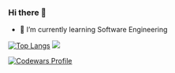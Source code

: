 ### Hi there 👋
- 🌱 I’m currently learning Software Engineering

[![Top Langs](http://github-profile-summary-cards.vercel.app/api/cards/most-commit-language?username=JohnMeyerhoff&theme=github_dark&hide=html,&hide_border=true&title_color=5391FE&text_color=555)](https://github.com/JohnMeyerhoff?tab=repositories)
![](http://github-profile-summary-cards.vercel.app/api/cards/stats?username=JohnMeyerhoff&theme=github_dark)

[![Codewars Profile](https://www.codewars.com/users/JohnMeyerhoff/badges/large)](https://www.codewars.com/users/JohnMeyerhoff)
